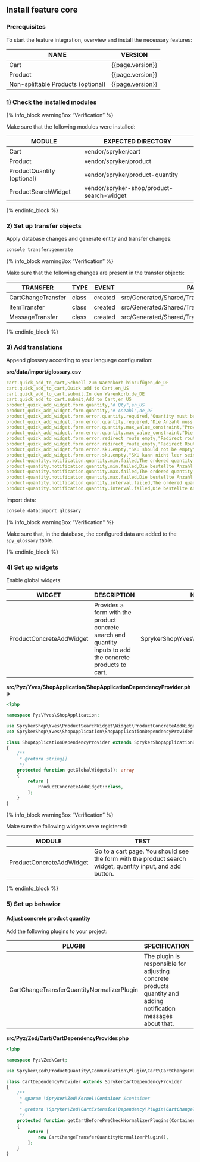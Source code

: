 

## Install feature core

### Prerequisites

To start the feature integration, overview and install the necessary features:

| NAME | VERSION |
| --- | --- |
| Cart | {{page.version}} |
| Product | {{page.version}} |
| Non-splittable Products (optional) | {{page.version}} |

### 1) Check the installed modules

{% info_block warningBox “Verification” %}

Make sure that the following modules were installed:

| MODULE | EXPECTED DIRECTORY |
| --- | --- |
| Cart | vendor/spryker/cart |
| Product | vendor/spryker/product |
| ProductQuantity (optional) | vendor/spryker/product-quantity |
| ProductSearchWidget | vendor/spryker-shop/product-search-widget |

{% endinfo_block %}

### 2) Set up transfer objects

Apply database changes and generate entity and transfer changes:

```bash
console transfer:generate
```

{% info_block warningBox “Verification” %}

Make sure that the following changes are present in the transfer objects:

| TRANSFER | TYPE | EVENT | PATH |
| --- | --- | --- | --- |
| CartChangeTransfer | class | created | src/Generated/Shared/Transfer/CartChangeTransfer |
| ItemTransfer | class | created |src/Generated/Shared/Transfer/ItemTransfer |
| MessageTransfer | class | created | src/Generated/Shared/Transfer/MessageTransfer |

{% endinfo_block %}

### 3) Add translations

Append glossary according to your language configuration:

**src/data/import/glossary.csv**

```yaml
cart.quick_add_to_cart,Schnell zum Warenkorb hinzufügen,de_DE
cart.quick_add_to_cart,Quick add to Cart,en_US
cart.quick_add_to_cart.submit,In den Warenkorb,de_DE
cart.quick_add_to_cart.submit,Add to Cart,en_US
product_quick_add_widget.form.quantity,"# Qty",en_US
product_quick_add_widget.form.quantity,"# Anzahl",de_DE
product_quick_add_widget.form.error.quantity.required,"Quantity must be at least 1",en_US
product_quick_add_widget.form.error.quantity.required,"Die Anzahl muss mindestens 1 sein",de_DE
product_quick_add_widget.form.error.quantity.max_value_constraint,"Provided quantity is too high",en_US
product_quick_add_widget.form.error.quantity.max_value_constraint,"Die Menge ist leider zu groß",de_DE
product_quick_add_widget.form.error.redirect_route_empty,"Redirect router should not be empty",en_US
product_quick_add_widget.form.error.redirect_route_empty,"Redirect Router kann nicht leer sein",de_DE
product_quick_add_widget.form.error.sku.empty,"SKU should not be empty",en_US
product_quick_add_widget.form.error.sku.empty,"SKU kann nicht leer sein",de_DE
product-quantity.notification.quantity.min.failed,The ordered quantity was adjusted to the next possible quantity for the article because minimum quantity is %min%.,en_US
product-quantity.notification.quantity.min.failed,Die bestellte Anzahl erfüllt nicht die Anforderungen für dieses Produkt. Mindestanzahl ist %min%.,de_DE
product-quantity.notification.quantity.max.failed,The ordered quantity was adjusted to the next possible quantity for the article because maximum quantity is %max%.,en_US
product-quantity.notification.quantity.max.failed,Die bestellte Anzahl erfüllt nicht die Anforderungen für dieses Produkt. Maximalanzahl ist %max%.,de_DE
product-quantity.notification.quantity.interval.failed,The ordered quantity was adjusted to the next possible quantity for the article because quantity step is %step%.,en_US
product-quantity.notification.quantity.interval.failed,Die bestellte Anzahl erfüllt nicht die Anforderungen für dieses Produkt. Intervallgröße ist %step%.,de_DE
```

Import data:

```bash
console data:import glossary
```

{% info_block warningBox "Verification" %}

Make sure that, in the database, the configured data are added to the `spy_glossary` table.

{% endinfo_block %}

### 4) Set up widgets

Enable global widgets:

| WIDGET | DESCRIPTION | NAMESPACE |
| --- | --- | --- |
| ProductConcreteAddWidget | Provides a form with the product concrete search and quantity inputs to add the concrete products to cart. | SprykerShop\Yves\ProductSearchWidget\Widget |

**src/Pyz/Yves/ShopApplication/ShopApplicationDependencyProvider.php**

```php
<?php

namespace Pyz\Yves\ShopApplication;

use SprykerShop\Yves\ProductSearchWidget\Widget\ProductConcreteAddWidget;
use SprykerShop\Yves\ShopApplication\ShopApplicationDependencyProvider as SprykerShopApplicationDependencyProvider;

class ShopApplicationDependencyProvider extends SprykerShopApplicationDependencyProvider
{
	/**
	 * @return string[]
	 */
	protected function getGlobalWidgets(): array
	{
		return [
			ProductConcreteAddWidget::class,
		];
	}
}
```

{% info_block warningBox “Verification” %}

Make sure the following widgets were registered:

| MODULE | TEST |
| --- | --- |
| ProductConcreteAddWidget | Go to a cart page. You should see the form with the product search widget, quantity input, and add button. |

{% endinfo_block %}

### 5) Set up behavior

#### Adjust concrete product quantity

Add the following plugins to your project:

| PLUGIN | SPECIFICATION | PREREQUISITES | NAMESPACE |
| --- | --- | --- | --- |
| CartChangeTransferQuantityNormalizerPlugin | The plugin is responsible for adjusting concrete products quantity and adding notification messages about that. | `ProductQuantity` and `ProductQuantityStorage` modules should be installed. | Spryker\Zed\ProductQuantity\Communication\Plugin\Cart\CartChangeTransferQuantityNormalizerPlugin |

**src/Pyz/Zed/Cart/CartDependencyProvider.php**

```php
<?php

namespace Pyz\Zed\Cart;

use Spryker\Zed\ProductQuantity\Communication\Plugin\Cart\CartChangeTransferQuantityNormalizerPlugin;

class CartDependencyProvider extends SprykerCartDependencyProvider
{
	/**
	 * @param \Spryker\Zed\Kernel\Container $container
	 *
	 * @return \Spryker\Zed\CartExtension\Dependency\Plugin\CartChangeTransferNormalizerPluginInterface[]
	 */
	protected function getCartBeforePreCheckNormalizerPlugins(Container $container): array
	{
		return [
			new CartChangeTransferQuantityNormalizerPlugin(),
		];
	}
}
```
